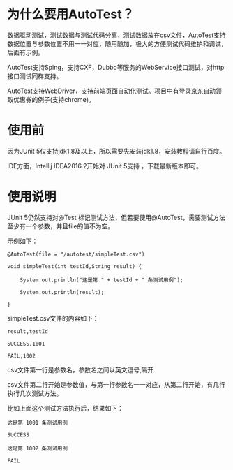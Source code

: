 为什么要用AutoTest？
==========
  数据驱动测试，测试数据与测试代码分离，测试数据放在csv文件，AutoTest支持数据位置与参数位置不用一一对应，随用随加，极大的方便测试代码维护和调试，后面有示例。

  AutoTest支持Sping，支持CXF，Dubbo等服务的WebService接口测试，对http接口测试同样支持。

  AutoTest支持WebDriver，支持前端页面自动化测试。项目中有登录京东自动领取优惠券的例子(支持chrome)。

使用前
======
  因为JUnit 5仅支持jdk1.8及以上，所以需要先安装jdk1.8，安装教程请自行百度。

  IDE方面，Intellij IDEA2016.2开始对 JUnit 5支持 ，下载最新版本即可。

使用说明
========
  JUnit 5仍然支持对@Test 标记测试方法，但若要使用@AutoTest，需要测试方法至少有一个参数，并且file的值不为空。

示例如下：
~~~
@AutoTest(file = "/autotest/simpleTest.csv")

void simpleTest(int testId,String result) {

    System.out.println("这是第 " + testId + " 条测试用例");

    System.out.println(result);

}
~~~
simpleTest.csv文件的内容如下：
~~~
result,testId

SUCCESS,1001

FAIL,1002
~~~
csv文件第一行是参数名，参数名之间以英文逗号,隔开

csv文件第二行开始是参数值，与第一行参数名一一对应，从第二行开始，有几行执行几次测试方法。

比如上面这个测试方法执行后，结果如下：
~~~
这是第 1001 条测试用例

SUCCESS

这是第 1002 条测试用例

FAIL
~~~
